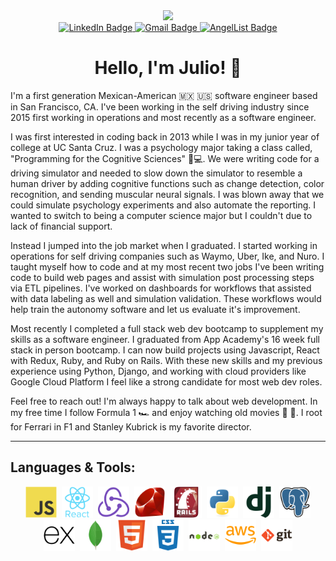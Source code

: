 <div id="header" align="center">
  <img src="https://media4.giphy.com/media/k72YLm0kJQOZ5B5beU/giphy.gif?cid=ecf05e47yoz2zii9t5kt1pr02ejyigakfsgggwat1mwxyzro&ep=v1_gifs_search&rid=giphy.gif&ct=g" width="600"/>
  <div id="badges" align='center'>
    <a href="https://www.linkedin.com/in/julio-uribe-a15736b5/" target='_blank'>
      <img src="https://img.shields.io/badge/linkedin-%230077B5.svg?style=for-the-badge&logo=linkedin&logoColor=white" alt="LinkedIn Badge"/>
    </a>
    <a href="mailto:uribejulioc@gmail.com" target='_blank'>
      <img src="https://img.shields.io/badge/Gmail-D14836?style=for-the-badge&logo=gmail&logoColor=white" alt="Gmail Badge"/>
    </a>
    <a href="https://wellfound.com/u/julio-uribe" target='_blank'>
      <img src="https://img.shields.io/badge/AngelList-%23D4D4D4.svg?style=for-the-badge&logo=AngelList&logoColor=black" alt="AngelList Badge"/>
    </a>
  </div>
</div

---

<h1 align='center'>Hello, I'm Julio! 👋</h1>

I'm a first generation Mexican-American 🇲🇽 🇺🇸 software engineer based in San Francisco, CA. I've been working in the self driving industry since 2015 first working in operations and most recently as a software engineer.

I was first interested in coding back in 2013 while I was in my junior year of college at UC Santa Cruz. I was a psychology major taking a class called, "Programming for the Cognitive Sciences" 🧠💻. We were writing code for a driving simulator and needed to slow down the simulator to resemble a human driver by adding cognitive functions such as change detection, color recognition, and sending muscular neural signals. I was blown away that we could simulate psychology experiments and also automate the reporting. I wanted to switch to being a computer science major but I couldn't due to lack of financial support.

Instead I jumped into the job market when I graduated. I started working in operations for self driving companies such as Waymo, Uber, Ike, and Nuro. I taught myself how to code and at my most recent two jobs I've been writing code to build web pages and assist with simulation post processing steps via ETL pipelines. I've worked on dashboards for workflows that assisted with data labeling as well and simulation validation. These workflows would help train the autonomy software and let us evaluate it's improvement.

Most recently I completed a full stack web dev bootcamp to supplement my skills as a software engineer. I graduated from App Academy's 16 week full stack in person bootcamp. I can now build projects using Javascript, React with Redux, Ruby, and Ruby on Rails. With these new skills and my previous experience using Python, Django, and working with cloud providers like Google Cloud Platform I feel like a strong candidate for most web dev roles.

Feel free to reach out! I'm always happy to talk about web development. In my free time I follow Formula 1 🏎 and enjoy watching old movies 🎥 🍿. I root for Ferrari in F1 and Stanley Kubrick is my favorite director.

---

## Languages & Tools:
<div align='center'>
  <img src="https://github.com/devicons/devicon/blob/master/icons/javascript/javascript-original.svg" title="JavaScript" alt="JavaScript" width="50" height="50"/>&nbsp;
  <img src="https://github.com/devicons/devicon/blob/master/icons/react/react-original-wordmark.svg" title="React" alt="React" width="50" height="50"/>&nbsp;
  <img src="https://github.com/devicons/devicon/blob/master/icons/redux/redux-original.svg" title="Redux" alt="Redux " width="50" height="50"/>&nbsp;
  <img src="https://github.com/devicons/devicon/blob/master/icons/ruby/ruby-original.svg" title="Ruby" alt="Ruby" width="50" height="50"/>&nbsp;
  <img src="https://github.com/devicons/devicon/blob/master/icons/rails/rails-original-wordmark.svg" title="Rails" alt="Rails" width="50" height="50"/>&nbsp;
  <img src="https://github.com/devicons/devicon/blob/master/icons/python/python-original.svg" title="Python" alt="Python" width="50" height="50"/>&nbsp;
  <img src="https://github.com/devicons/devicon/blob/master/icons/django/django-plain.svg" title="Django" alt="Django" width="50" height="50"/>&nbsp;
  <img src="https://github.com/devicons/devicon/blob/master/icons/postgresql/postgresql-original.svg" title="PostgreSQL" **alt="PostgreSQL" width="50" height="50"/>
  <img src="https://github.com/devicons/devicon/blob/master/icons/express/express-original.svg" title="Express" alt="Express" width="50" height="50"/>&nbsp;
  <img src="https://github.com/devicons/devicon/blob/master/icons/mongodb/mongodb-original.svg" title="MongoDB" alt="MongoDB" width="50" height="50"/>&nbsp;
  <img src="https://github.com/devicons/devicon/blob/master/icons/html5/html5-original.svg" title="HTML5" alt="HTML" width="50" height="50"/>&nbsp;
  <img src="https://github.com/devicons/devicon/blob/master/icons/css3/css3-plain-wordmark.svg"  title="CSS3" alt="CSS" width="50" height="50"/>&nbsp;
  <img src="https://github.com/devicons/devicon/blob/master/icons/nodejs/nodejs-original-wordmark.svg" title="NodeJS" alt="NodeJS" width="50" height="50"/>&nbsp;
  <img src="https://github.com/devicons/devicon/blob/master/icons/amazonwebservices/amazonwebservices-plain-wordmark.svg" title="AWS" alt="AWS" width="50" height="50"/>&nbsp;
  <img src="https://github.com/devicons/devicon/blob/master/icons/git/git-original-wordmark.svg" title="Git" **alt="Git" width="50" height="50"/>
</div>

<!--
**juliouribe/juliouribe** is a ✨ _special_ ✨ repository because its `README.md` (this file) appears on your GitHub profile.

Here are some ideas to get you started:

- 🔭 I’m currently working on ...
- 🌱 I’m currently learning ...
- 👯 I’m looking to collaborate on ...
- 🤔 I’m looking for help with ...
- 💬 Ask me about ...
- 📫 How to reach me: ...
- 😄 Pronouns: ...
- ⚡ Fun fact: ...
-->
